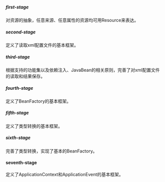 ##### first-stage
对资源的抽象，任意来源、任意属性的资源均可用Resource来表达。

##### second-stage
定义了读取xml配置文件的基本框架。

##### third-stage
根据支持的功能集以及依赖注入、JavaBean的相关原则，完善了对xml配置文件的读取和结果保存。

##### fourth-stage
定义了BeanFactory的基本框架。

##### fifth-stage
定义了类型转换的基本框架。

##### sixth-stage
完善了类型转换，实现了基本的BeanFactory。

#### seventh-stage
定义了ApplicationContext和ApplicationEvent的基本框架。